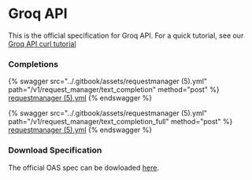 # Groq API

This is the official specification for Groq API. For a quick tutorial, see our [Groq API curl tutorial](../tutorials/groq-api/curl.md)

### Completions

{% swagger src="../.gitbook/assets/requestmanager (5).yml" path="/v1/request_manager/text_completion" method="post" %}
[requestmanager (5).yml](<../.gitbook/assets/requestmanager (5).yml>)
{% endswagger %}

{% swagger src="../.gitbook/assets/requestmanager (5).yml" path="/v1/request_manager/text_completion_full" method="post" %}
[requestmanager (5).yml](<../.gitbook/assets/requestmanager (5).yml>)
{% endswagger %}

### Download Specification

The official OAS spec can be dowloaded [here](https://firebasestorage.googleapis.com/v0/b/gitbook-x-prod.appspot.com/o/spaces%2FnFuKJKU0QHrmbaZtklL6%2Fimports%2F5V7oCcHEO6fKLzA7rGhG%2Frequestmanager%20\(5\).yml?alt=media\&token=45132a83-1e81-4285-b759-2bfcd2971828).

